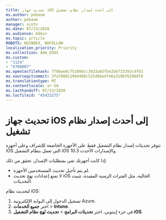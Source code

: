 ```yaml
---
title: تحديث جهاز iOS إلى أحدث إصدار نظام تشغيل
ms.author: pebaum
author: pebaum
manager: scotv
ms.date: 07/23/2020
ms.audience: Admin
ms.topic: article
ROBOTS: NOINDEX, NOFOLLOW
localization_priority: Priority
ms.collection: Adm_O365
ms.custom:
- "1124"
- "6700007"
ms.openlocfilehash: 7f08ae8cf5289dcc3833a85fbe2b6733393c4f83
ms.sourcegitcommit: 3fa780811984400c525d66edf46a3196f6290df0
ms.translationtype: MT
ms.contentlocale: ar-SA
ms.lasthandoff: 07/23/2020
ms.locfileid: "45423275"
---
```

# <a name="update-ios-device-to-latest-os-version"></a>تحديث جهاز iOS إلى أحدث إصدار نظام تشغيل

تتوفر تحديثات إصدار نظام التشغيل فقط على الأجهزة الخاضعة للإشراف وعلى أجهزة iOS التي تعمل بنظام التشغيل iOS 10.3 والإصدارات الأحدث.

إذا كانت أجهزتك تفي بمتطلبات الإصدار، تحقق من ذلك:  
- لم يتم تأجيل تحديث المستخدمين الأجهزة.  
- لا تمنع إعدادات نهج تحديث iOS الحالية، مثل الفترات الزمنية المقيدة، تثبيت التحديثات.

لتحديث نظام iOS:

1. تسجيل الدخول إلى البوابة الإلكترونية Azure.
2. اختر **جميع الخدمات**  >  **Intune**.
3. في جزء إينتوني، اختر **تحديثات البرامج**  >  **تحديث نُهج نظام التشغيل iOS**.